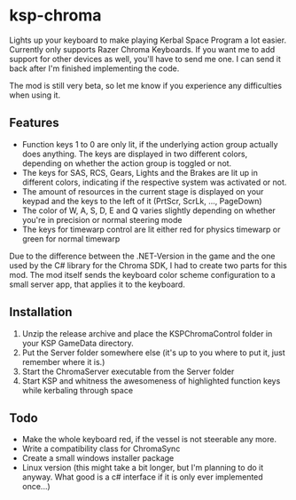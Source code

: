 # ksp-chroma

Lights up your keyboard to make playing Kerbal Space Program a lot easier. Currently only supports Razer Chroma Keyboards. If you want me to add support for other devices as well, you'll have to send me one. I can send it back after I'm finished implementing the code.

The mod is still very beta, so let me know if you experience any difficulties when using it.

## Features

- Function keys 1 to 0 are only lit, if the underlying action group actually does anything. The keys are displayed in two different colors, depending on whether the action group is toggled or not.
- The keys for SAS, RCS, Gears, Lights and the Brakes are lit up in different colors, indicating if the respective system was activated or not.
- The amount of resources in the current stage is displayed on your keypad and the keys to the left of it (PrtScr, ScrLk, ..., PageDown)
- The color of W, A, S, D, E and Q varies slightly depending on whether you're in precision or normal steering mode
- The keys for timewarp control are lit either red for physics timewarp or green for normal timewarp

Due to the difference between the .NET-Version in the game and the one used by the C# library for the Chroma SDK, I had to create two parts for this mod. The mod itself sends the keyboard color scheme configuration to a small server app, that applies it to the keyboard. 

## Installation

1. Unzip the release archive and place the KSPChromaControl folder in your KSP GameData directory.
2. Put the Server folder somewhere else (it's up to you where to put it, just remember where it is.)
3. Start the ChromaServer executable from the Server folder
4. Start KSP and whitness the awesomeness of highlighted function keys while kerbaling through space
 
## Todo

- Make the whole keyboard red, if the vessel is not steerable any more.
- Write a compatibility class for ChromaSync
- Create a small windows installer package
- Linux version (this might take a bit longer, but I'm planning to do it anyway. What good is a c# interface if it is only ever implemented once...)
